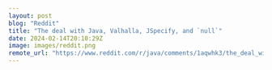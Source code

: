 ```yaml
---
layout: post
blog: "Reddit"
title: "The deal with Java, Valhalla, JSpecify, and `null`"
date: 2024-02-14T20:10:29Z
image: images/reddit.png
remote_url: "https://www.reddit.com/r/java/comments/1aqwhk3/the_deal_with_java_valhalla_jspecify_and_null/"
---
```

